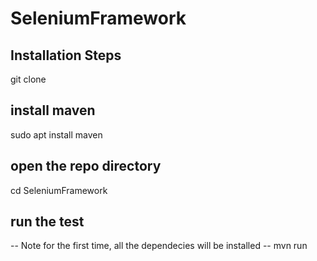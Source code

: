 # SeleniumFramework
## Installation Steps 

git clone <repo>

## install maven
sudo apt install maven

## open the repo directory
cd SeleniumFramework

## run the test
-- Note for the first time, all the dependecies will be installed --
mvn run

